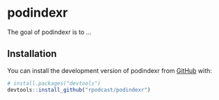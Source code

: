 
<!-- README.md is generated from README.Rmd. Please edit that file -->

# podindexr

<!-- badges: start -->
<!-- badges: end -->

The goal of podindexr is to …

## Installation

You can install the development version of podindexr from
[GitHub](https://github.com/) with:

``` r
# install.packages("devtools")
devtools::install_github("rpodcast/podindexr")
```
